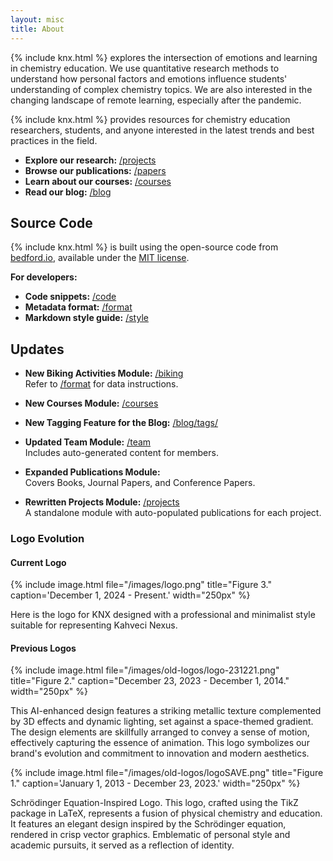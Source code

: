 ```yaml
---
layout: misc
title: About
---
```


{% include knx.html %} explores the intersection of emotions and learning in chemistry education. We use quantitative research methods to understand how personal factors and emotions influence students' understanding of complex chemistry topics. We are also interested in the changing landscape of remote learning, especially after the pandemic.

{% include knx.html %} provides resources for chemistry education researchers, students, and anyone interested in the latest trends and best practices in the field.

* **Explore our research:** [/projects](/projects)
* **Browse our publications:** [/papers](/papers)
* **Learn about our courses:** [/courses](/courses)
* **Read our blog:** [/blog](/blog)

## Source Code

{% include knx.html %} is built using the open-source code from [bedford.io](https://github.com/blab/blotter), available under the [MIT license](https://github.com/blab/blotter#license).

**For developers:**

* **Code snippets:** [/code](/code)
* **Metadata format:** [/format](/format)
* **Markdown style guide:** [/style](/style)


## Updates

- **New Biking Activities Module:** [/biking](/biking)  
  Refer to [/format](/format) for data instructions.

- **New Courses Module:** [/courses](/courses)

- **New Tagging Feature for the Blog:** [/blog/tags/](/blog/tags/)

- **Updated Team Module:** [/team](/team)  
  Includes auto-generated content for members.

- **Expanded Publications Module:**  
  Covers Books, Journal Papers, and Conference Papers.

- **Rewritten Projects Module:** [/projects](/projects)  
  A standalone module with auto-populated publications for each project.


### Logo Evolution

#### Current Logo

{% include image.html
file="/images/logo.png"
title="Figure 3."
caption='December 1, 2024 - Present.'
width="250px"
%}

Here is the logo for <span class="knx"><span class="k">K</span><span class="nx">NX</span></span> designed with a professional and minimalist style suitable for representing Kahveci Nexus.

#### Previous Logos

{% include image.html
file="/images/old-logos/logo-231221.png"
title="Figure 2."
caption="December 23, 2023 - December 1, 2014."
width="250px"
%}

This AI-enhanced design features a striking metallic texture complemented by 3D effects and dynamic lighting, set against a space-themed gradient. The design elements are skillfully arranged to convey a sense of motion, effectively capturing the essence of animation. This logo symbolizes our brand's evolution and commitment to innovation and modern aesthetics.

{% include image.html
file="/images/old-logos/logoSAVE.png"
title="Figure 1."
caption='January 1, 2013 - December 23, 2023.'
width="250px"
%}

Schrödinger Equation-Inspired Logo. This logo, crafted using the TikZ package in LaTeX, represents a fusion of physical chemistry and education. It features an elegant design inspired by the Schrödinger equation, rendered in crisp vector graphics. Emblematic of personal style and academic pursuits, it served as a reflection of identity.